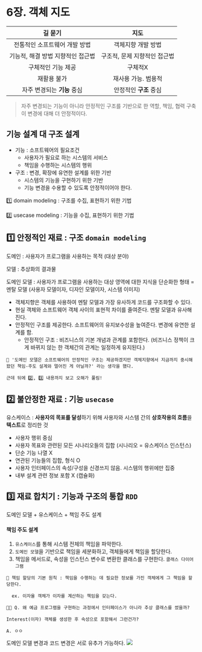 # 6장. 객체 지도

|        길 묻기         |        지도        |
|:-------------------:|:----------------:|
|  전통적인 소프트웨어 개발 방법   |    객체지향 개발 방법    |
| 기능적, 해결 방법 지향적인 접근법 | 구조적, 문제 지향적인 접근법 |
|     구체적인 기능 제공      |       구체적X       |
|       재활용 불가        |   재사용 가능. 범용적    |
|  자주 변경되는 **기능** 중심  |  안정적인 **구조** 중심  |

> 자주 변경되는 기능이 아니라 안정적인 구조를 기반으로 한 역할, 책임, 협력 구축이 변경에 대해 더 안정적이다.

## 기능 설계 대 구조 설계

- 기능 : 소프트웨어의 필요조건
    - 사용자가 필요로 하는 시스템의 서비스
    - 책임을 수행하는 시스템의 행위
- 구조 : 변경, 확장에 유연한 설계를 위한 기반
    - 시스템의 기능을 구현하기 위한 기반
    - 기능 변경을 수용할 수 있도록 안정적이어야 한다.

1️⃣ domain modeling : 구조를 수집, 표현하기 위한 기법

2️⃣ usecase modeling : 기능을 수집, 표현하기 위한 기법

## 1️⃣ 안정적인 재료 : 구조 `domain modeling`

도메인 : 사용자가 프로그램을 사용하는 목적 (대상 분야)

모델 : 추상화의 결과물

도메인 모델 : 사용자가 프로그램을 사용하는 대상 영역에 대한 지식을 단순화한 형태 = 멘탈 모델 (사용자 모델이자, 디자인 모델이자, 시스템 이미지)

- 객체지향은 객체를 사용하여 멘탈 모델과 가장 유사하게 코드를 구조화할 수 있다.
- 현실 객체와 소프트웨어 객체 사이의 표현적 차이를 줄여준다. 멘탈 모델과 유사해진다.
- 안정적인 구조를 제공한다. 소프트웨어의 유지보수성을 높여준다. 변경에 유연한 설계를 함.
    - 안정적인 구조 : 비즈니스의 기본 개념과 관계를 포함한다. (비즈니스 정책이 크게 바뀌지 않는 한 객체간의 관계는 일정하게 유지된다.)

<aside>

    📌 '도메인 모델은 소프트웨어의 안정적인 구조는 제공하겠지만 객체지향에서 지금까지 중시해 왔던 책임-주도 설계와 멀어진 게 아닐까?' 라는 생각을 했다.
    
    근데 뒤에 2️⃣, 3️⃣ 내용까지 보고 오해가 풀림!

</aside>

## 2️⃣ 불안정한 재료 : 기능 `usecase`

유스케이스 : **사용자의 목표를 달성**하기 위해 사용자와 시스템 간의 **상호작용의 흐름**을 **텍스트**로 정리한 것

- 사용자 행위 중심
- 사용자 목표와 관련된 모든 시나리오들의 집합 (시나리오 = 유스케이스 인스턴스)
- 단순 기능 나열 X
- 연관된 기능들의 집합, 형식 O
- 사용자 인터페이스의 속성/구성을 신경쓰지 않음. 시스템의 행위에만 집중
- 내부 설계 관련 정보 포함 X (캡슐화)

## 3️⃣ 재료 합치기 : 기능과 구조의 통합 `RDD`
도메인 모델 + 유스케이스 + 책임 주도 설계

#### 책임 주도 설계
1. `유스케이스`를 통해 시스템 전체의 책임을 파악한다.
2. `도메인 모델`을 기반으로 책임을 세분화하고, 객체들에게 책임을 할당한다.
3. 책임을 메서드로, 속성을 인스턴스 변수로 변환한 클래스를 구현한다. `클래스 다이어그램`
<aside>

    📌 책임 할당의 기본 원칙 : 책임을 수행하는 데 필요한 정보를 가진 객체에게 그 책임을 할당한다.

      ex. 이자율 객체가 이자를 계산하는 책임을 갖는다.

</aside>

<aside>

    ✋🏻 Q. 왜 예금 프로그램을 구현하는 과정에서 인터페이스가 아니라 추상 클래스를 썼을까?

    Interest(이자) 객체를 생성한 후 속성으로 포함해서 그런건가? 
  
    A. ㅇㅇ

</aside>

도메인 모델 변경과 코드 변경은 서로 유추가 가능하다.
![](../image/도메인모델_코드.png)



